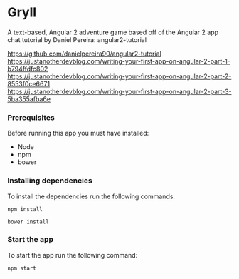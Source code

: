 # Gryll
A text-based, Angular 2 adventure game based off of the Angular 2 app chat tutorial by Daniel Pereira: angular2-tutorial

https://github.com/danielpereira90/angular2-tutorial<br>
https://justanotherdevblog.com/writing-your-first-app-on-angular-2-part-1-b794ffdfc802<br>
https://justanotherdevblog.com/writing-your-first-app-on-angular-2-part-2-8553f0ce6671<br>
https://justanotherdevblog.com/writing-your-first-app-on-angular-2-part-3-5ba355afba6e<br>

### Prerequisites

Before running this app you must have installed:

* Node
* npm
* bower

### Installing dependencies

To install the dependencies run the following commands:

`npm install`

`bower install`

### Start the app

To start the app run the following command:

`npm start`
